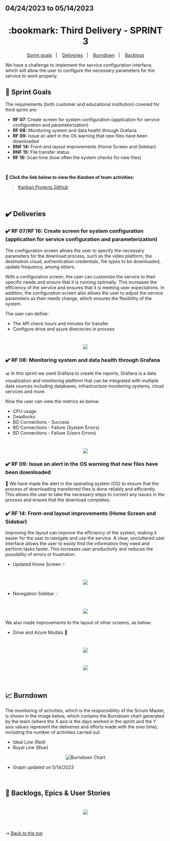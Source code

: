 ## 04/24/2023 to 05/14/2023

<span id="topo">

<h1 align="center">:bookmark: Third Delivery - SPRINT 3</h1>

<p align="center">
     <a href="#goals">Sprint goals</a> &nbsp |&nbsp &nbsp
     <a href="#deliveries">Deliveries</a> &nbsp |&nbsp &nbsp
     <a href="#burndown">Burndown</a> &nbsp |&nbsp &nbsp
     <a href="#backlogs">Backlogs</a>
</p>

We have a challenge to implement the service configuration interface, which will allow the user to configure the necessary parameters for the service to work properly.
    
<span id="goals">
    
## :dart: Sprint Goals
The requirements (both customer and educational institution) covered for third sprint are:
- **RF 07:** Create screen for system configuration (application for service configuration and parameterization)
- **RF 08:** Monitoring system and data health through Grafana
- **RF 09:** Issue an alert in the OS warning that new files have been downloaded
- **RNF 14:** Front-end layout improvements (Home Screen and Sidebar)
- **RNF 15:** File transfer status
- **RF 16:** Scan time (how often the system checks for new files)
    
<br>
 
**:link: Click the link below to view the *Kanban* of team activities:**
> [Kanban Projects GitHub](https://github.com/orgs/TechNinjass/projects/2)
  
<br>
    
<span id="deliveries">
  
## :heavy_check_mark: Deliveries

### :heavy_check_mark: RF 07/RF 16: Create screen for system configuration (application for service configuration and parameterization)    
The configuration screen allows the user to specify the necessary parameters for the download process, such as the video platform, the destination cloud, authentication credentials, file types to be downloaded, update frequency, among others.

With a configuration screen, the user can customize the service to their specific needs and ensure that it is running optimally. This increases the efficiency of the service and ensures that it is meeting user expectations. In addition, the configuration screen also allows the user to adjust the service parameters as their needs change, which ensures the flexibility of the system.     
     
The user can define:

- The API check hours and minutes for transfer
- Configure drive and azure directories in process     
  
<h1 align="center"> <img src="https://github.com/TechNinjass/midall-parent/blob/main/docs/Images/5-teladeconfig.jpeg" /></h1>
       
### :heavy_check_mark: RF 08: Monitoring system and data health through Grafana
  
📊 In this sprint we used Grafana to create the reports, Grafana is a data visualization and monitoring platform that can be integrated with multiple data sources including databases, infrastructure monitoring systems, cloud services and more.
     
Now the user can view the metrics as below:

- CPU usage
- Deadlocks
- BD Connections - Success
- BD Connections - Failure (System Errors)
- BD Connections - Failure (Users Errors)
    
<h1 align="center"> <img src="https://github.com/TechNinjass/midall-parent/blob/main/docs/Images/grafana-grafico.png" /></h1>
    
### :heavy_check_mark: RF 09: Issue an alert in the OS warning that new files have been downloaded 
     
🔋 We have made the alert in the operating system (OS) to ensure that the process of downloading transferred files is done reliably and efficiently. This allows the user to take the necessary steps to correct any issues in the process and ensure that the download completes.
     
### :heavy_check_mark: RF 14: Front-end layout improvements (Home Screen and Sidebar)
     
Improving the layout can improve the efficiency of the system, making it easier for the user to navigate and use the service. A clear, uncluttered user interface allows the user to easily find the information they need and perform tasks faster. This increases user productivity and reduces the possibility of errors or frustration.     
     
- Updated Home Screen ✨   
     
<h1 align="center"> <img src="https://github.com/TechNinjass/midall-parent/blob/main/docs/Images/1home.png" /></h1>

- Navegation Sidebar ☄    
     
<h1 align="center"> <img src="https://github.com/TechNinjass/midall-parent/blob/main/docs/Images/4-side-bar.png" /></h1>     
     
We also made improvements to the layout of other screens, as below:    
     
- Drive and Azure Modals 💫     
     
<h1 align="center"> <img src="https://github.com/TechNinjass/midall-parent/blob/main/docs/Images/2modal-drive.jpeg" /></h1>     

<h1 align="center"> <img src="https://github.com/TechNinjass/midall-parent/blob/main/docs/Images/3modal-azure.jpeg" /></h1>     
     
<br>
    
<span id="burndown">
    
## :chart_with_upwards_trend: Burndown

The monitoring of activities, which is the responsibility of the Scrum Master, is shown in the image below, which contains the Burndown chart generated by the team (where the X axis is the days worked in the sprint and the Y axis values represent the deliveries and efforts made with the over time), including the number of activities carried out.
    
- Ideal Line (Red)
- Royal Line (Blue)
    
<div align="center">
    
![Burndown Chart](https://github.com/TechNinjass/midall-parent/blob/main/docs/Images/burndown.14-05.png)
</div>

- Graph updated on 5/14/2023
  
<br>
  
<span id="backlogs">

## :dart: Backlogs, Epics & User Stories

<h1 align="center"> <img src = "https://github.com/TechNinjass/midall-parent/blob/main/docs/Images/Backlogs-4.png" /></h1>

<br>
  
→ [Back to the top](#topo)
